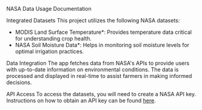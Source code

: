 NASA Data Usage Documentation

Integrated Datasets
This project utilizes the following NASA datasets:
- MODIS Land Surface Temperature*: Provides temperature data critical for understanding crop health.
- NASA Soil Moisture Data*: Helps in monitoring soil moisture levels for optimal irrigation practices.

Data Integration
The app fetches data from NASA's APIs to provide users with up-to-date information on environmental conditions. The data is processed and displayed in real-time to assist farmers in making informed decisions.

API Access
To access the datasets, you will need to create a NASA API key. Instructions on how to obtain an API key can be found [here](https://api.nasa.gov/).